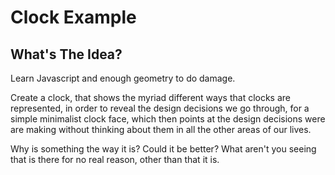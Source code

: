 # Clock Example

## What's The Idea?

Learn Javascript and enough geometry to do damage.

Create a clock, that shows the myriad different ways that clocks are represented, in order to reveal the design decisions we go through, for a simple minimalist clock face, which then points at the design decisions were are making without thinking about them in all the other areas of our lives.

Why is something the way it is? Could it be better? What aren't you seeing that is there for no real reason, other than that it is.



